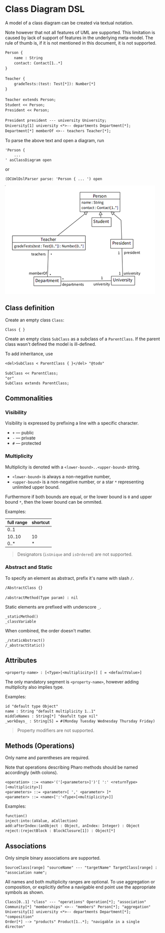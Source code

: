 # Class Diagram DSL

A model of a class diagram can be created via textual notation.

Note however that not all features of UML are supported. This limitation is caused by lack of support of features in the underlying meta-model. The rule of thumb is, if it is not mentioned in this document, it is not supported.

```txt
Person {
	name : String
	contact: Contact[1..*]
}

Teacher {
	gradeTests:(test: Test[*]): Number[*]
}

Teacher extends Person;
Student << Person;
President << Person;

President president --- university University;
University[1] university <*>-- departments Department[*];
Department[*] memberOf <>-- teachers Teacher[*];
```

To parse the above text and open a diagram, run

```st
'Person {
	...
' asClassDiagram open
```
or
```st
(DCUmlDslParser parse: 'Person { ... ') open
```

![diagram](figures/diagram.png)


## Class definition

Create an empty class `Class`:
```
Class { }
```

Create an empty class `SubClass` as a subclass of a `ParentClass`. If the parent class wasn't defined the model is ill-defined.

To add inheritance, use

```
<del>SubClass < ParentClass { }</del> "@todo"

SubClass << ParentClass;
"or"
SubClass extends ParentClass;
```

## Commonalities

### Visibility

Visibility is expressed by prefixing a line with a specific character.

* `+` — public
* `-` — private
* `#` — protected

### Multiplicity

Multiplicity is denoted with a `<lower-bound>..<upper-bound>` string.

* `<lower-bound>` is always a non-negative number,
* `<upper-bound>` is a non-negative number, or a star `*` representing unlimited upper bound.

Furthermore if both bounds are equal, or the lower bound is `0` and upper bound `*`, then the lower bound can be ommited.

Examples:

|full range|shortcut|
|-|-|
|0..1||
|10..10|10|
|0..\*|\*|

> Designators (`isUnique` and `isOrdered`) are not supported.

### Abstract and Static

To specify an element as abstract, prefix it's name with slash `/`.

```st
/AbstractClass {}

/abstractMethod(Type param) : nil
```

Static elements are prefixed with underscore `_`.


```st
_staticMethod()
_classVariable
```

When combined, the order doesn't matter.

```st
_/staticAbstract()
/_abstractStatic()
```


## Attributes

```st
<property-name> : [<Type>[<multiplicity>]] [ = <defaultValue>]
```

The only mandatory segment is `<property-name>`, however adding multiplicity also implies type.

Examples:

```st
id "default type Object"
name : String "default multiplicity 1..1"
middleNames : String[*] "deafult type nil"
_workDays_ : String[5] = #(Monday Tuesday Wednesday Thursday Friday)
```

> Property modifiers are not supported.

## Methods (Operations)

Only name and parentheses are required.

Note that operations describing Pharo methods should be named accordingly (with colons).

```st
<operation> ::= <name>'('[<parameters>]')'[ ':' <returnType>[<multiplicity>]]
<parameters> ::= <parameter>[ ',' <parameter> ]*
<parameter> ::= <name>[':'<Type>[<multiplicity>]]
```

Examples:

```st
function()
inject:into:(aValue, aCollection)
add:afterIndex:(anObject : Object, anIndex: Integer) : Object
reject:(rejectBlock : BlockClosure[1]) : Object[*]
```

## Associations

Only simple binary associations are supported.

```
SourceClass[range] "sourceName" --- "targetName" TargetClass[range] : "association name";
```

All names and both multiplicity ranges are optional. To use aggregation or composition, or explicitly define a navigable end point use the appropriate symbols as shown.

```
Class[0..1] "class" --- "operations" Operation[*]; "association"
Community[*] "memberships" <>-- "members" Person[*]; "aggregation"
University[1] university <*>-- departments Department[*]; "composition"
Order[*] --> "products" Product[1..*]; "navigable in a single directon"
```
